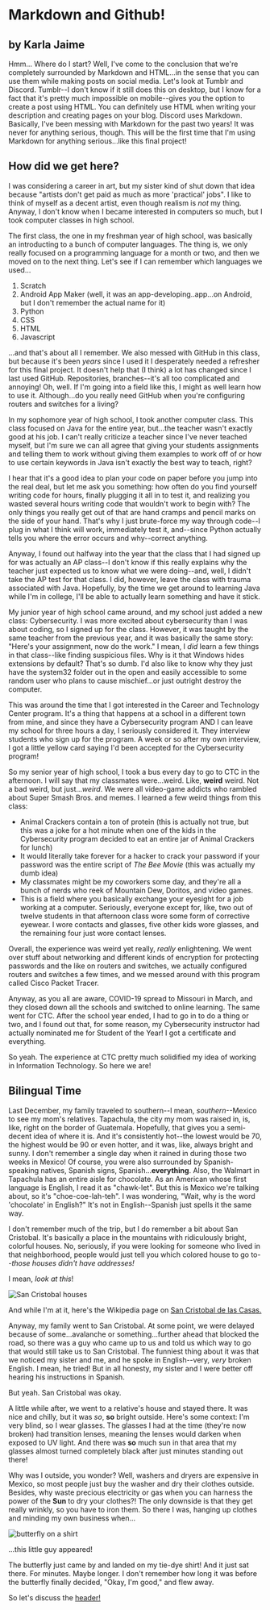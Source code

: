 # Markdown and Github!
## by Karla Jaime

Hmm... Where do I start? Well, I've come to the conclusion that we're completely surrounded by Markdown and HTML...in the sense that you can use them while making posts on social media. Let's look at Tumblr and Discord. Tumblr--I don't know if it still does this on desktop, but I know for a fact that it's pretty much impossible on mobile--gives you the option to create a post using HTML. You can definitely use HTML when writing your description and creating pages on your blog. Discord uses Markdown. Basically, I've been messing with Markdown for the past two years! It was never for anything serious, though. This will be the first time that I'm using Markdown for anything serious...like this final project!

## How did we get here?

I was considering a career in art, but my sister kind of shut down that idea because "artists don't get paid as much as more 'practical' jobs". I like to think of myself as a decent artist, even though realism is *not* my thing. Anyway, I don't know when I became interested in computers so much, but I took computer classes in high school.

The first class, the one in my freshman year of high school, was basically an introducting to a bunch of computer languages. The thing is, we only really focused on a programming language for a month or two, and then we moved on to the next thing. Let's see if I can remember which languages we used...

1. Scratch
2. Android App Maker (well, it was an app-developing..app...on Android, but I don't remember the actual name for it)
3. Python
4. CSS
5. HTML
6. Javascript

...and that's about all I remember. We also messed with GitHub in this class, but because it's been *years* since I used it I desperately needed a refresher for this final project. It doesn't help that (I think) a lot has changed since I last used GitHub. Repositories, branches--it's all too complicated and annoying! Oh, well. If I'm going into a field like this, I might as well learn how to use it. Although...do you really need GitHub when you're configuring routers and switches for a living?

In my sophomore year of high school, I took another computer class. This class focused on Java for the entire year, but...the teacher wasn't exactly good at his job. I can't really criticize a teacher since I've never teached myself, but I'm sure we can all agree that giving your students assignments and telling them to work without giving them examples to work off of or how to use certain keywords in Java isn't exactly the best way to teach, right?

I hear that it's a good idea to plan your code on paper before you jump into the real deal, but let me ask you something: how often do you find yourself writing code for hours, finally plugging it all in to test it, and realizing you wasted several hours writing code that wouldn't work to begin with? The only things you really get out of that are hand cramps and pencil marks on the side of your hand. That's why I just brute-force my way through code--I plug in what I think will work, immediately test it, and--since Python actually tells you where the error occurs and why--correct anything.

Anyway, I found out halfway into the year that the class that I had signed up for was actually an AP class--I don't know if this really explains why the teacher just expected us to know what we were doing--and, well, I didn't take the AP test for that class. I did, however, leave the class with trauma associated with Java. Hopefully, by the time we get around to learning Java while I'm in college, I'll be able to actually learn something and have it stick.

My junior year of high school came around, and my school just added a new class: Cybersecurity. I was more excited about cybersecurity than I was about coding, so I signed up for the class. However, it was taught by the same teacher from the previous year, and it was basically the same story: "Here's your assignment, now do the work." I mean, I *did* learn a few things in that class--like finding suspicious files. Why is it that Windows hides extensions by default? That's so dumb. I'd also like to know why they just have the system32 folder out in the open and easily accessible to some random user who plans to cause mischief...or just outright destroy the computer.

This was around the time that I got interested in the Career and Technology Center program. It's a thing that happens at a school in a different town from mine, and since they have a Cybersecurity program AND I can leave my school for three hours a day, I seriously considered it. They interview students who sign up for the program. A week or so after my own interview, I got a little yellow card saying I'd been accepted for the Cybersecurity program!

So my senior year of high school, I took a bus every day to go to CTC in the afternoon. I will say that my classmates were...weird. Like, **weird** weird. Not a bad weird, but just...*weird*. We were all video-game addicts who rambled about Super Smash Bros. and memes. I learned a few weird things from this class:

* Animal Crackers contain a ton of protein (this is actually not true, but this was a joke for a hot minute when one of the kids in the Cybersecurity program decided to eat an entire jar of Animal Crackers for lunch)
* It would literally take forever for a hacker to crack your password if your password was the entire script of *The Bee Movie* (this was actually my dumb idea)
* My classmates might be my coworkers some day, and they're all a bunch of nerds who reek of Mountain Dew, Doritos, and video games.
* This is a field where you basically exchange your eyesight for a job working at a computer. Seriously, everyone except for, like, two out of twelve students in that afternoon class wore some form of corrective eyewear. I wore contacts and glasses, five other kids wore glasses, and the remaining four just wore contact lenses.

Overall, the experience was weird yet really, *really* enlightening. We went over stuff about networking and different kinds of encryption for protecting passwords and the like on routers and switches, we actually configured routers and switches a few times, and we messed around with this program called Cisco Packet Tracer.

Anyway, as you all are aware, COVID-19 spread to Missouri in March, and they closed down all the schools and switched to online learning. The same went for CTC. After the school year ended, I had to go in to do a thing or two, and I found out that, for some reason, my Cybersecurity instructor had actually nominated me for Student of the Year! I got a certificate and everything.

So yeah. The experience at CTC pretty much solidified my idea of working in Information Technology. So here we are!

## Bilingual Time

Last December, my family traveled to southern--I mean, *southern*--Mexico to see my mom's relatives. Tapachula, the city my mom was raised in, is, like, right on the border of Guatemala. Hopefully, that gives you a semi-decent idea of where it is. And it's consistently hot--the lowest would be 70, the highest would be 90 or even hotter, and it was, like, always bright and sunny. I don't remember a single day when it rained in during those two weeks in Mexico! Of course, you were also surrounded by Spanish-speaking natives, Spanish signs, Spanish...**everything**. Also, the Walmart in Tapachula has an entire aisle for chocolate. As an American whose first language is English, I read it as "chawk-let". But this is Mexico we're talking about, so it's "choe-coe-lah-teh". I was wondering, "Wait, why is the word 'chocolate' in English?" It's not in English--Spanish just spells it the same way.

I don't remember much of the trip, but I do remember a bit about San Cristobal. It's basically a place in the mountains with ridiculously bright, colorful houses. No, seriously, if you were looking for someone who lived in that neighborhood, people would just tell you which colored house to go to--*those houses didn't have addresses!*

I mean, *look at this*!

![San Cristobal houses](https://www.filmingperu.com/wp-content/uploads/2019/12/SAN-CRISTOBAL-04.jpg)

And while I'm at it, here's the Wikipedia page on [San Cristobal de las Casas.](https://en.wikipedia.org/wiki/San_Crist%C3%B3bal_de_las_Casas)

Anyway, my family went to San Cristobal. At some point, we were delayed because of some...avalanche or something...further ahead that blocked the road, so there was a guy who came up to us and told us which way to go that would still take us to San Cristobal. The funniest thing about it was that we noticed my sister and me, and he spoke in English--very, *very* broken English. I mean, he tried! But in all honesty, my sister and I were better off hearing his instructions in Spanish.

But yeah. San Cristobal was okay.

A little while after, we went to a relative's house and stayed there. It was nice and chilly, but it was *so*, **so** bright outside. Here's some context: I'm very blind, so I wear glasses. The glasses I had at the time (they're now broken) had transition lenses, meaning the lenses would darken when exposed to UV light. And there was **so** much sun in that area that my glasses almost turned completely black after just minutes standing out there!

Why was I outside, you wonder? Well, washers and dryers are expensive in Mexico, so most people just buy the washer and dry their clothes outside. Besides, why waste precious electricity or gas when you can harness the power of the **Sun** to dry your clothes?! The only downside is that they get really wrinkly, so you have to iron them. So there I was, hanging up clothes and minding my own business when...

![butterfly on a shirt](https://user-images.githubusercontent.com/70150464/101841701-1309fc80-3b0c-11eb-8776-88fc4f0cc97c.jpg)

...this little guy appeared!

The butterfly just came by and landed on my tie-dye shirt! And it just sat there. For minutes. Maybe longer. I don't remember how long it was before the butterfly finally decided, "Okay, I'm good," and flew away.

So let's discuss the [header!](./F2.md#bilingual-time)
